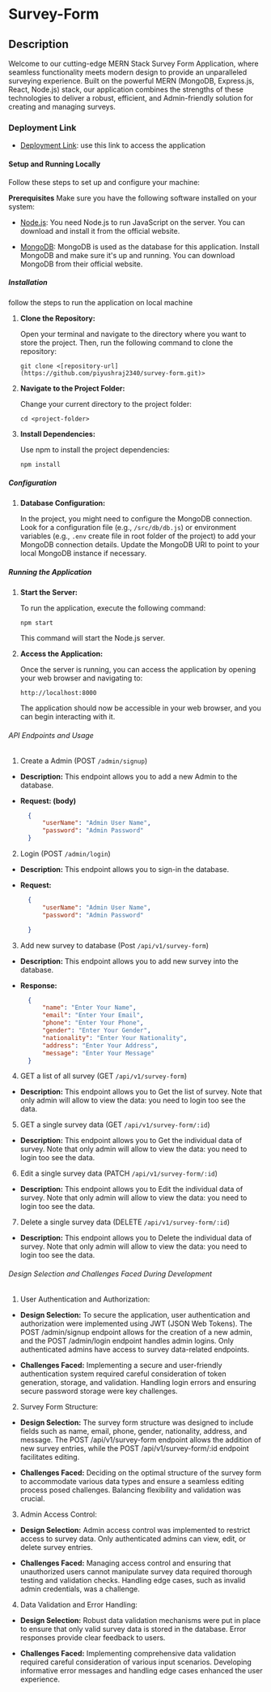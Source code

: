 # Survey-Form


## Description
Welcome to our cutting-edge MERN Stack Survey Form Application, where seamless functionality meets modern design to provide an unparalleled surveying experience. Built on the powerful MERN (MongoDB, Express.js, React, Node.js) stack, our application combines the strengths of these technologies to deliver a robust, efficient, and Admin-friendly solution for creating and managing surveys.


### Deployment Link
- [Deployment Link](https://survey-form-eta-three.vercel.app/): use this link to access the application


#### Setup and Running Locally
Follow these steps to set up and configure your machine:

**Prerequisites**
Make sure you have the following software installed on your system:

- [Node.js](https://nodejs.org/): You need Node.js to run JavaScript on the server. You can download and install it from the official website.

- [MongoDB](https://www.mongodb.com/): MongoDB is used as the database for this application. Install MongoDB and make sure it's up and running. You can download MongoDB from their official website.

##### Installation

follow the steps to run the application on local machine

1. **Clone the Repository:**

   Open your terminal and navigate to the directory where you want to store the project. Then, run the following command to clone the repository:

   ```
   git clone <[repository-url](https://github.com/piyushraj2340/survey-form.git)>
   ```

2. **Navigate to the Project Folder:**

   Change your current directory to the project folder:

   ```
   cd <project-folder>
   ```

3. **Install Dependencies:**

   Use npm to install the project dependencies:

   ```
   npm install
   ```

##### Configuration

1. **Database Configuration:**

   In the project, you might need to configure the MongoDB connection. Look for a configuration file (e.g., `/src/db/db.js`) or environment variables (e.g., `.env` create file in root folder of the project) to add your MongoDB connection details. Update the MongoDB URI to point to your local MongoDB instance if necessary.

##### Running the Application

1. **Start the Server:**

   To run the application, execute the following command:

   ```
   npm start
   ```

   This command will start the Node.js server.

2. **Access the Application:**

   Once the server is running, you can access the application by opening your web browser and navigating to:

   ```
   http://localhost:8000
   ```

   The application should now be accessible in your web browser, and you can begin interacting with it.


###### API Endpoints and Usage

1. Create a Admin (POST `/admin/signup`)

- **Description:** This endpoint allows you to add a new Admin to the database.

- **Request: (body)**
  ```json
    {
        "userName": "Admin User Name",
        "password": "Admin Password"
    }
  ```

2. Login (POST `/admin/login`)

- **Description:** This endpoint allows you to sign-in the database.

- **Request:**
  ```json
    {
        "userName": "Admin User Name",
        "password": "Admin Password"

    }
  ```


3. Add new survey to database (Post `/api/v1/survey-form`)

- **Description:** This endpoint allows you to add new survey into the database.

- **Response:**
  ```json
    {
        "name": "Enter Your Name",
        "email": "Enter Your Email",
        "phone": "Enter Your Phone",
        "gender": "Enter Your Gender",
        "nationality": "Enter Your Nationality",
        "address": "Enter Your Address",
        "message": "Enter Your Message"
    }
  ```

4. GET a list of all survey (GET `/api/v1/survey-form`)

- **Description:** This endpoint allows you to Get the list of survey. Note that only admin will allow to view the data: you need to login too see the data.

5. GET a single survey data (GET `/api/v1/survey-form/:id`)

- **Description:** This endpoint allows you to Get the individual data of survey. Note that only admin will allow to view the data: you need to login too see the data.

6. Edit a single survey data (PATCH `/api/v1/survey-form/:id`)

- **Description:** This endpoint allows you to Edit the individual data of survey. Note that only admin will allow to view the data: you need to login too see the data.

7. Delete a single survey data (DELETE `/api/v1/survey-form/:id`)

- **Description:** This endpoint allows you to Delete the individual data of survey. Note that only admin will allow to view the data: you need to login too see the data.


###### Design Selection and Challenges Faced During Development

1. User Authentication and Authorization:

- **Design Selection:** To secure the application, user authentication and authorization were implemented using JWT (JSON Web Tokens). The POST /admin/signup endpoint allows for the creation of a new admin, and the POST /admin/login endpoint handles admin logins. Only authenticated admins have access to survey data-related endpoints.

- **Challenges Faced:** Implementing a secure and user-friendly authentication system required careful consideration of token generation, storage, and validation. Handling login errors and ensuring secure password storage were key challenges.


2. Survey Form Structure:

- **Design Selection:** The survey form structure was designed to include fields such as name, email, phone, gender, nationality, address, and message. The POST /api/v1/survey-form endpoint allows the addition of new survey entries, while the POST /api/v1/survey-form/:id endpoint facilitates editing.

- **Challenges Faced:** Deciding on the optimal structure of the survey form to accommodate various data types and ensure a seamless editing process posed challenges. Balancing flexibility and validation was crucial.

3. Admin Access Control:

- **Design Selection:** Admin access control was implemented to restrict access to survey data. Only authenticated admins can view, edit, or delete survey entries.

- **Challenges Faced:** Managing access control and ensuring that unauthorized users cannot manipulate survey data required thorough testing and validation checks. Handling edge cases, such as invalid admin credentials, was a challenge.

4. Data Validation and Error Handling:

- **Design Selection:** Robust data validation mechanisms were put in place to ensure that only valid survey data is stored in the database. Error responses provide clear feedback to users.

- **Challenges Faced:** Implementing comprehensive data validation required careful consideration of various input scenarios. Developing informative error messages and handling edge cases enhanced the user experience.
